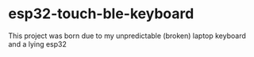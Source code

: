# esp32-touch-ble-keyboard
This project was born due to my unpredictable (broken) laptop keyboard and a lying esp32
